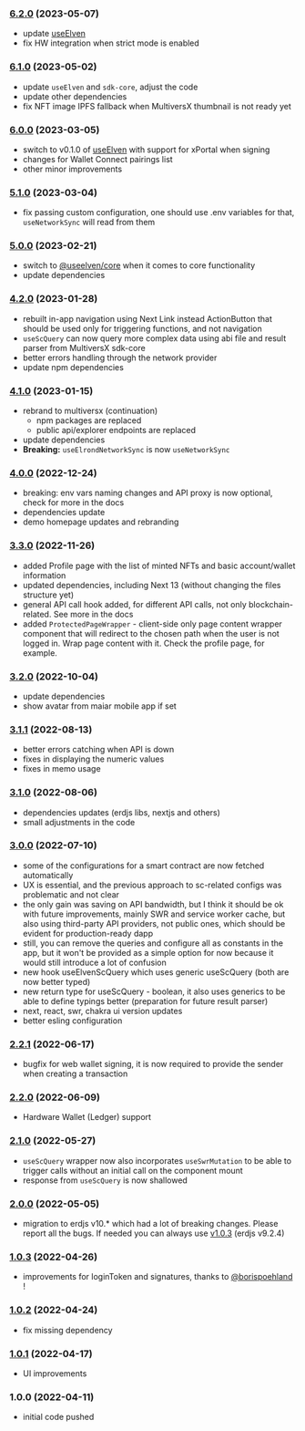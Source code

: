 ### [6.2.0](https://github.com/ElvenTools/elven-tools-dapp/releases/tag/v6.2.0) (2023-05-07)
- update [useElven](https://www.useelven.com/)
- fix HW integration when strict mode is enabled

### [6.1.0](https://github.com/ElvenTools/elven-tools-dapp/releases/tag/v6.1.0) (2023-05-02)
- update `useElven` and `sdk-core`, adjust the code
- update other dependencies
- fix NFT image IPFS fallback when MultiversX thumbnail is not ready yet

### [6.0.0](https://github.com/ElvenTools/elven-tools-dapp/releases/tag/v6.0.0) (2023-03-05)
- switch to v0.1.0 of [useElven](https://www.useelven.com/) with support for xPortal when signing
- changes for Wallet Connect pairings list
- other minor improvements

### [5.1.0](https://github.com/ElvenTools/elven-tools-dapp/releases/tag/v5.1.0) (2023-03-04)
- fix passing custom configuration, one should use .env variables for that, `useNetworkSync` will read from them

### [5.0.0](https://github.com/ElvenTools/elven-tools-dapp/releases/tag/v5.0.0) (2023-02-21)
- switch to [@useelven/core](https://www.useelven.com) when it comes to core functionality
- update dependencies

### [4.2.0](https://github.com/ElvenTools/elven-tools-dapp/releases/tag/v4.2.0) (2023-01-28)
- rebuilt in-app navigation using Next Link instead ActionButton that should be used only for triggering functions, and not navigation
- `useScQuery` can now query more complex data using abi file and result parser from MultiversX sdk-core 
- better errors handling through the network provider
- update npm dependencies

### [4.1.0](https://github.com/ElvenTools/elven-tools-dapp/releases/tag/v4.1.0) (2023-01-15)
- rebrand to multiversx (continuation)
    - npm packages are replaced
    - public api/explorer endpoints are replaced
- update dependencies
- **Breaking:** `useElrondNetworkSync` is now `useNetworkSync`

### [4.0.0](https://github.com/ElvenTools/elven-tools-dapp/releases/tag/v4.0.0) (2022-12-24)
- breaking: env vars naming changes and API proxy is now optional, check for more in the docs
- dependencies update
- demo homepage updates and rebranding

### [3.3.0](https://github.com/ElvenTools/elven-tools-dapp/releases/tag/v3.3.0) (2022-11-26)
- added Profile page with the list of minted NFTs and basic account/wallet information
- updated dependencies, including Next 13 (without changing the files structure yet)
- general API call hook added, for different API calls, not only blockchain-related. See more in the docs
- added `ProtectedPageWrapper` - client-side only page content wrapper component that will redirect to the chosen path when the user is not logged in. Wrap page content with it. Check the profile page, for example.

### [3.2.0](https://github.com/ElvenTools/elven-tools-dapp/releases/tag/v3.2.0) (2022-10-04)
- update dependencies
- show avatar from maiar mobile app if set

### [3.1.1](https://github.com/ElvenTools/elven-tools-dapp/releases/tag/v3.1.1) (2022-08-13)
- better errors catching when API is down
- fixes in displaying the numeric values
- fixes in memo usage

### [3.1.0](https://github.com/ElvenTools/elven-tools-dapp/releases/tag/v3.1.0) (2022-08-06)
- dependencies updates (erdjs libs, nextjs and others)
- small adjustments in the code

### [3.0.0](https://github.com/ElvenTools/elven-tools-dapp/releases/tag/v3.0.0) (2022-07-10)
- some of the configurations for a smart contract are now fetched automatically
- UX is essential, and the previous approach to sc-related configs was problematic and not clear
- the only gain was saving on API bandwidth, but I think it should be ok with future improvements, mainly SWR and service worker cache, but also using third-party API providers, not public ones, which should be evident for production-ready dapp
- still, you can remove the queries and configure all as constants in the app, but it won't be provided as a simple option for now because it would still introduce a lot of confusion
- new hook useElvenScQuery which uses generic useScQuery (both are now better typed)
- new return type for useScQuery - boolean, it also uses generics to be able to define typings better (preparation for future result parser)
- next, react, swr, chakra ui version updates
- better esling configuration

### [2.2.1](https://github.com/ElvenTools/elven-tools-dapp/releases/tag/v2.2.1) (2022-06-17)
- bugfix for web wallet signing, it is now required to provide the sender when creating a transaction

### [2.2.0](https://github.com/ElvenTools/elven-tools-dapp/releases/tag/v2.2.0) (2022-06-09)
- Hardware Wallet (Ledger) support

### [2.1.0](https://github.com/ElvenTools/elven-tools-dapp/releases/tag/v2.1.0) (2022-05-27)
- `useScQuery` wrapper now also incorporates `useSwrMutation` to be able to trigger calls without an initial call on the component mount
- response from `useScQuery` is now shallowed

### [2.0.0](https://github.com/ElvenTools/elven-tools-dapp/releases/tag/v2.0.0) (2022-05-05)
- migration to erdjs v10.* which had a lot of breaking changes. Please report all the bugs. If needed you can always use [v1.0.3](https://github.com/ElvenTools/elven-tools-dapp/releases/tag/v1.0.3) (erdjs v9.2.4)

### [1.0.3](https://github.com/ElvenTools/elven-tools-dapp/releases/tag/v1.0.3) (2022-04-26)
- improvements for loginToken and signatures, thanks to [@borispoehland](https://github.com/borispoehland) !

### [1.0.2](https://github.com/ElvenTools/elven-tools-dapp/releases/tag/v1.0.2) (2022-04-24)
- fix missing dependency

### [1.0.1](https://github.com/ElvenTools/elven-tools-dapp/releases/tag/v1.0.1) (2022-04-17)
- UI improvements

### 1.0.0 (2022-04-11)
- initial code pushed
